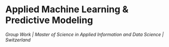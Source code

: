 # Applied Machine Learning & Predictive Modeling
*Group Work | Master of Science in Applied Information and Data Science | Switzerland*



